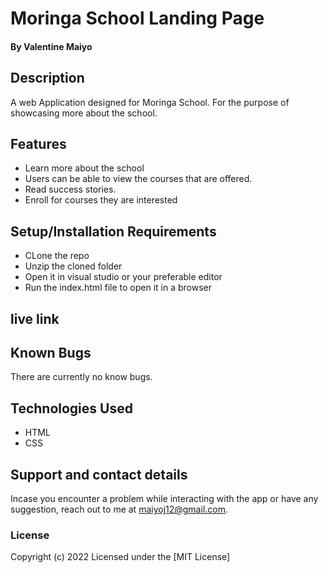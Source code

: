 # Moringa School Landing Page
#### By Valentine Maiyo
## Description
<p>A web Application designed for Moringa School. For the purpose of showcasing more about the school.</p>

## Features
* Learn more about the school
* Users can be able to view the courses that are offered. 
* Read success stories.
* Enroll for courses they are interested
## Setup/Installation Requirements

* CLone the repo
* Unzip the cloned folder
* Open it in visual studio or your preferable editor
* Run the index.html file to open it in a browser

## live link

## Known Bugs

There are currently no know bugs.

## Technologies Used
* HTML
* CSS
## Support and contact details
Incase you encounter a problem while interacting with the app or have any suggestion, reach out to me at maiyoj12@gmail.com.
### License
Copyright (c) 2022 
Licensed under the [MIT License]